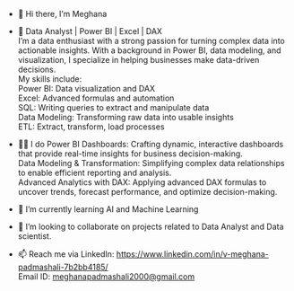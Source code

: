 - 👋 Hi there, I’m Meghana

- 👀  Data Analyst | Power BI | Excel | DAX                                                                                                                                                                                        
      I’m a data enthusiast with a strong passion for turning complex data into actionable insights. With a background in Power BI, data modeling, and visualization, I specialize in helping businesses make data-driven decisions.                  
      My skills include:                                                                                                              
      Power BI: Data visualization and DAX                                                                                                                                    
      Excel: Advanced formulas and automation                                                                                                                            
      SQL: Writing queries to extract and manipulate data                                                                                                                
      Data Modeling: Transforming raw data into usable insights                                                                                                        
      ETL: Extract, transform, load processes                                                                                                                                
- 👩‍💻 I do Power BI Dashboards: Crafting dynamic, interactive dashboards that provide real-time insights for business decision-making.                                            
          Data Modeling & Transformation: Simplifying complex data relationships to enable efficient reporting and analysis.                                                                        
          Advanced Analytics with DAX: Applying advanced DAX formulas to uncover trends, forecast performance, and optimize decision-making.                                                                                            
- 🌱 I’m currently learning AI and Machine Learning 
- 💞️ I’m looking to collaborate on projects related to Data Analyst and Data scientist.
- 📫 Reach me via LinkedIn: https://www.linkedin.com/in/v-meghana-padmashali-7b2bb4185/                                                                                           
                   Email ID: meghanapadmashali2000@gmail.com



<!---
MeghanaP-analyst/MeghanaP-analyst is a ✨ special ✨ repository because its `README.md` (this file) appears on your GitHub profile.
You can click the Preview link to take a look at your changes.
--->
